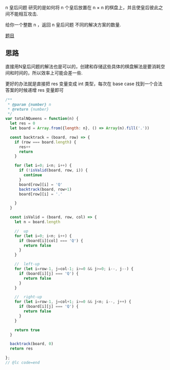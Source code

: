 n 皇后问题 研究的是如何将 n 个皇后放置在 n × n 的棋盘上，并且使皇后彼此之间不能相互攻击. 

给你一个整数 n ，返回 n 皇后问题 不同的解决方案的数量. 

[题目](https://leetcode.cn/problems/n-queens-ii/)

## 思路
直接用N皇后问题的解法也是可以的，创建和存储这些具体的棋盘解法是要消耗空间和时间的，所以效率上可能会差一些. 

更好的办法就是直接把 res 变量变成 int 类型，每次在 base case 找到一个合法答案的时候递增 res 变量即可


```js
/**
 * @param {number} n
 * @return {number}
 */
var totalNQueens = function(n) {
  let res = 0
  let board = Array.from({length: n}, () => Array(n).fill('.'))

  const backtrack = (board, row) => {
    if (row === board.length) {
      res++
      return 
    }

    for (let i=0; i<n; i++) {
      if (!isValid(board, row, i)) {
        continue
      }
      board[row][i] = 'Q'
      backtrack(board, row+1)
      board[row][i] = '.'

    }
  }

  const isValid = (board, row, col) => {
    let n = board.length

    //  up
    for (let i=0; i<n; i++) {
      if (board[i][col] === 'Q') {
        return false
      }
    }

    //  left-up
    for (let i=row-1, j=col-1; i>=0 && j>=0; i--, j--) {
      if (board[i][j] === 'Q') {
        return false
      }
    }

    //  right-up
    for (let i=row-1, j=col+1; i>=0 && j<n; i--, j++) {
      if (board[i][j] === 'Q') {
        return false
      }
    }

    return true
  }

  backtrack(board, 0)
  return res

};
// @lc code=end


```